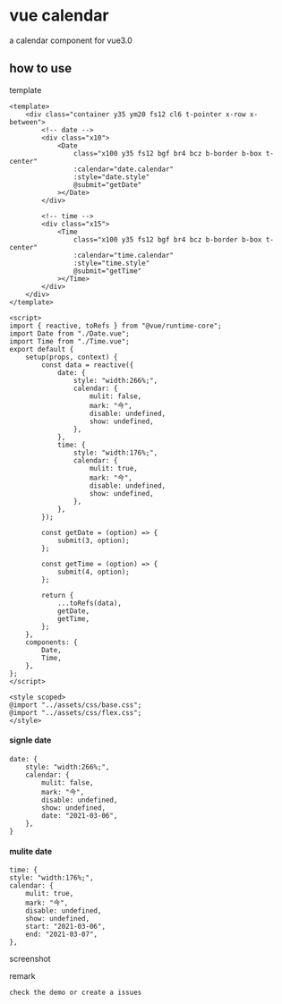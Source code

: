# vue calendar
a calendar component for vue3.0

## how to use

template 

```
<template>
    <div class="container y35 ym20 fs12 cl6 t-pointer x-row x-between">
        <!-- date -->
        <div class="x10">
            <Date
                class="x100 y35 fs12 bgf br4 bcz b-border b-box t-center"
                :calendar="date.calendar"
                :style="date.style"
                @submit="getDate"
            ></Date>
        </div>

        <!-- time -->
        <div class="x15">
            <Time
                class="x100 y35 fs12 bgf br4 bcz b-border b-box t-center"
                :calendar="time.calendar"
                :style="time.style"
                @submit="getTime"
            ></Time>
        </div>
    </div>
</template>
```


```
<script>
import { reactive, toRefs } from "@vue/runtime-core";
import Date from "./Date.vue";
import Time from "./Time.vue";
export default {
    setup(props, context) {
        const data = reactive({
            date: {
                style: "width:266%;",
                calendar: {
                    mulit: false,
                    mark: "今",
                    disable: undefined,
                    show: undefined,
                },
            },
            time: {
                style: "width:176%;",
                calendar: {
                    mulit: true,
                    mark: "今",
                    disable: undefined,
                    show: undefined,
                },
            },
        });

        const getDate = (option) => {
            submit(3, option);
        };

        const getTime = (option) => {
            submit(4, option);
        };

        return {
            ...toRefs(data),
            getDate,
            getTime,
        };
    },
    components: {
        Date,
        Time,
    },
};
</script>
```


```
<style scoped>
@import "../assets/css/base.css";
@import "../assets/css/flex.css";
</style>
```

#### signle date

    date: {
        style: "width:266%;",
        calendar: {
            mulit: false,
            mark: "今",
            disable: undefined,
            show: undefined,
            date: "2021-03-06",
        },
    }

#### mulite date

    time: {
    style: "width:176%;",
    calendar: {
        mulit: true,
        mark: "今",
        disable: undefined,
        show: undefined,
        start: "2021-03-06",
        end: "2021-03-07",
    },


screenshot

remark

    check the demo or create a issues
